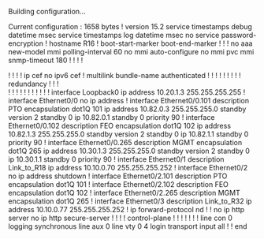 Building configuration...

Current configuration : 1658 bytes
!
version 15.2
service timestamps debug datetime msec
service timestamps log datetime msec
no service password-encryption
!
hostname R16
!
boot-start-marker
boot-end-marker
!
!
!
no aaa new-model
mmi polling-interval 60
no mmi auto-configure
no mmi pvc
mmi snmp-timeout 180
!
!
!
!         


!
!
!
!
ip cef
no ipv6 cef
!
multilink bundle-name authenticated
!
!
!
!
!
!
!
!
!
redundancy
!
!
!         
!
!
!
!
!
!
!
!
!
!
!
interface Loopback0
 ip address 10.20.1.3 255.255.255.255
!
interface Ethernet0/0
 no ip address
!
interface Ethernet0/0.101
 description PTO
 encapsulation dot1Q 101
 ip address 10.82.0.3 255.255.255.0
 standby version 2
 standby 0 ip 10.82.0.1
 standby 0 priority 90
!
interface Ethernet0/0.102
 description FEO
 encapsulation dot1Q 102
 ip address 10.82.1.3 255.255.255.0
 standby version 2
 standby 0 ip 10.82.1.1
 standby 0 priority 90
!
interface Ethernet0/0.265
 description MGMT
 encapsulation dot1Q 265
 ip address 10.30.1.3 255.255.255.0
 standby version 2
 standby 0 ip 10.30.1.1
 standby 0 priority 90
!
interface Ethernet0/1
 description Link_to_R18
 ip address 10.10.0.70 255.255.255.252
!
interface Ethernet0/2
 no ip address
 shutdown
!
interface Ethernet0/2.101
 description PTO
 encapsulation dot1Q 101
!
interface Ethernet0/2.102
 description FEO
 encapsulation dot1Q 102
!
interface Ethernet0/2.265
 description MGMT
 encapsulation dot1Q 265
!
interface Ethernet0/3
 description Link_to_R32
 ip address 10.10.0.77 255.255.255.252
!
ip forward-protocol nd
!
!
no ip http server
no ip http secure-server
!
!
!
!
control-plane
!
!
!
!
!
!
!
line con 0
 logging synchronous
line aux 0
line vty 0 4
 login
 transport input all
!
!
end
